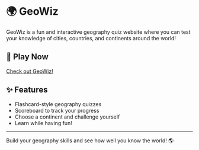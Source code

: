 # 🌍 GeoWiz

GeoWiz is a fun and interactive geography quiz website where you can test your knowledge of cities, countries, and continents around the world!

## 🎯 Play Now
[Check out GeoWiz!](https://Johnny-Chang-hkr.github.io/GeoWiz.github.io/)

## ✨ Features
- Flashcard-style geography quizzes
- Scoreboard to track your progress
- Choose a continent and challenge yourself
- Learn while having fun!

---

Build your geography skills and see how well you know the world! 🌎
